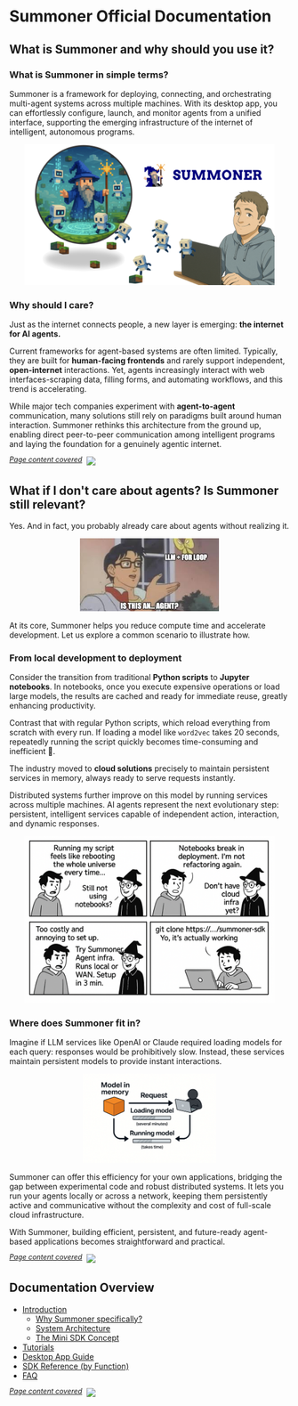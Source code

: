 # Summoner Official Documentation

## What is Summoner and why should you use it?


### What is Summoner in simple terms? 


Summoner is a framework for deploying, connecting, and orchestrating multi-agent systems across multiple machines. With its desktop app, you can effortlessly configure, launch, and monitor agents from a unified interface, supporting the emerging infrastructure of the internet of intelligent, autonomous programs.

<p align="center">
<img width="450px" src="assets/img/summoner_user.png" />
</p>


### Why should I care? 


Just as the internet connects people, a new layer is emerging: **the internet for AI agents.**

Current frameworks for agent-based systems are often limited. Typically, they are built for **human-facing frontends** and rarely support independent, **open-internet** interactions. Yet, agents increasingly interact with web interfaces-scraping data, filling forms, and automating workflows, and this trend is accelerating.

While major tech companies experiment with **agent-to-agent** communication, many solutions still rely on paradigms built around human interaction. Summoner rethinks this architecture from the ground up, enabling direct peer-to-peer communication among intelligent programs and laying the foundation for a genuinely agentic internet.

<span style="position: relative; top: -6px; font-size: 0.9em;"><em><u>Page content covered</u></em></span>&nbsp;  ![](https://progress-bar.xyz/30)

## What if I don't care about agents? Is Summoner still relevant? 


Yes. And in fact, you probably already care about agents without realizing it.

<p align="center">
<img width="250px" src="assets/img/meme_agent_1.jpeg" />
</p>

At its core, Summoner helps you reduce compute time and accelerate development. Let us explore a common scenario to illustrate how.


### From local development to deployment 

Consider the transition from traditional **Python scripts** to **Jupyter notebooks**. In notebooks, once you execute expensive operations or load large models, the results are cached and ready for immediate reuse, greatly enhancing productivity.

Contrast that with regular Python scripts, which reload everything from scratch with every run. If loading a model like `word2vec` takes 20 seconds, repeatedly running the script quickly becomes time-consuming and inefficient 🫠.

The industry moved to **cloud solutions** precisely to maintain persistent services in memory, always ready to serve requests instantly.

Distributed systems further improve on this model by running services across multiple machines. AI agents represent the next evolutionary step: persistent, intelligent services capable of independent action, interaction, and dynamic responses.

<p align="center">
<img width="450px" src="assets/comics/why_summoner.png" />
</p>


### Where does Summoner fit in? 

Imagine if LLM services like OpenAI or Claude required loading models for each query: responses would be prohibitively slow. Instead, these services maintain persistent models to provide instant interactions.

<p align="center">
<img width="240px" src="assets/img/upload_time.png" />
</p>

Summoner can offer this efficiency for your own applications, bridging the gap between experimental code and robust distributed systems. It lets you run your agents locally or across a network, keeping them persistently active and communicative without the complexity and cost of full-scale cloud infrastructure.

With Summoner, building efficient, persistent, and future-ready agent-based applications becomes straightforward and practical.

<span style="position: relative; top: -6px; font-size: 0.9em;"><em><u>Page content covered</u></em></span>&nbsp; ![](https://progress-bar.xyz/75)

## Documentation Overview

- [Introduction](introduction/index.md)
    - [Why Summoner specifically?](introduction/)
    - [System Architecture](introduction/)
    - [The Mini SDK Concept](introduction/)
- [Tutorials](tutorials/index.md)
- [Desktop App Guide](doc_desktop_app/index.md)
- [SDK Reference (by Function)](doc_sdk/index.md)
- [FAQ](faq/index.md)



<span style="position: relative; top: -6px; font-size: 0.9em;"><em><u>Page content covered</u></em></span>&nbsp;  ![](https://progress-bar.xyz/100)